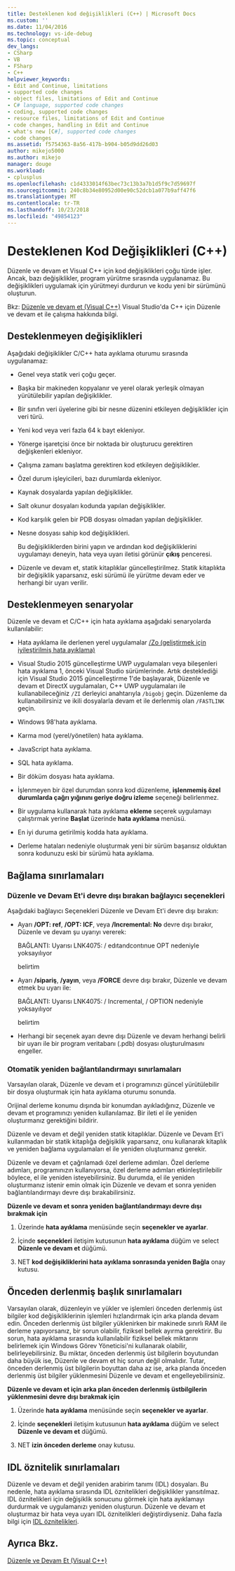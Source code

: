 ```yaml
---
title: Desteklenen kod değişiklikleri (C++) | Microsoft Docs
ms.custom: ''
ms.date: 11/04/2016
ms.technology: vs-ide-debug
ms.topic: conceptual
dev_langs:
- CSharp
- VB
- FSharp
- C++
helpviewer_keywords:
- Edit and Continue, limitations
- supported code changes
- object files, limitations of Edit and Continue
- C# language, supported code changes
- coding, supported code changes
- resource files, limitations of Edit and Continue
- code changes, handling in Edit and Continue
- what's new [C#], supported code changes
- code changes
ms.assetid: f5754363-8a56-417b-b904-b05d9dd26d03
author: mikejo5000
ms.author: mikejo
manager: douge
ms.workload:
- cplusplus
ms.openlocfilehash: c1d4333014f63bec73c13b3a7b1d5f9c7d59697f
ms.sourcegitcommit: 240c8b34e80952d00e90c52dcb1a077b9aff47f6
ms.translationtype: MT
ms.contentlocale: tr-TR
ms.lasthandoff: 10/23/2018
ms.locfileid: "49854123"
---
```

# <a name="supported-code-changes-c"></a>Desteklenen Kod Değişiklikleri (C++)
Düzenle ve devam et Visual C++ için kod değişiklikleri çoğu türde işler. Ancak, bazı değişiklikler, program yürütme sırasında uygulanamaz. Bu değişiklikleri uygulamak için yürütmeyi durdurun ve kodu yeni bir sürümünü oluşturun.  
  
 Bkz: [Düzenle ve devam et (Visual C++)](../debugger/edit-and-continue-visual-cpp.md) Visual Studio'da C++ için Düzenle ve devam et ile çalışma hakkında bilgi.  
  
##  <a name="BKMK_Unsupported_changes"></a> Desteklenmeyen değişiklikleri  
 Aşağıdaki değişiklikler C/C++ hata ayıklama oturumu sırasında uygulanamaz:  
  
- Genel veya statik veri çoğu geçer.  
  
- Başka bir makineden kopyalanır ve yerel olarak yerleşik olmayan yürütülebilir yapılan değişiklikler.  
  
- Bir sınıfın veri üyelerine gibi bir nesne düzenini etkileyen değişiklikler için veri türü.  
  
- Yeni kod veya veri fazla 64 k bayt ekleniyor.  
  
- Yönerge işaretçisi önce bir noktada bir oluşturucu gerektiren değişkenleri ekleniyor.  
  
- Çalışma zamanı başlatma gerektiren kod etkileyen değişiklikler.  
  
- Özel durum işleyicileri, bazı durumlarda ekleniyor.  
  
- Kaynak dosyalarda yapılan değişiklikler.  
  
- Salt okunur dosyaları kodunda yapılan değişiklikler.  
  
- Kod karşılık gelen bir PDB dosyası olmadan yapılan değişiklikler.  
  
- Nesne dosyası sahip kod değişiklikleri.  
  
  Bu değişikliklerden birini yapın ve ardından kod değişikliklerini uygulamayı deneyin, hata veya uyarı iletisi görünür **çıkış** penceresi.  
  
- Düzenle ve devam et, statik kitaplıklar güncelleştirilmez. Statik kitaplıkta bir değişiklik yaparsanız, eski sürümü ile yürütme devam eder ve herhangi bir uyarı verilir.  
  
##  <a name="BKMK_Unsupported_scenarios"></a> Desteklenmeyen senaryolar  
 Düzenle ve devam et C/C++ için hata ayıklama aşağıdaki senaryolarda kullanılabilir:  
  
-   Hata ayıklama ile derlenen yerel uygulamalar [/Zo (geliştirmek için iyileştirilmiş hata ayıklama)](/cpp/build/reference/zo-enhance-optimized-debugging)  
  
-   Visual Studio 2015 güncelleştirme UWP uygulamaları veya bileşenleri hata ayıklama 1, önceki Visual Studio sürümlerinde. Artık desteklediği için Visual Studio 2015 güncelleştirme 1'de başlayarak, Düzenle ve devam et DirectX uygulamaları, C++ UWP uygulamaları ile kullanabileceğiniz `/ZI` derleyici anahtarıyla `/bigobj` geçin. Düzenleme da kullanabilirsiniz ve ikili dosyalarla devam et ile derlenmiş olan `/FASTLINK` geçin.  
  
-   Windows 98'hata ayıklama.  
  
-   Karma mod (yerel/yönetilen) hata ayıklama.  
  
-   JavaScript hata ayıklama.  
  
-   SQL hata ayıklama.  
  
-   Bir döküm dosyası hata ayıklama.  
  
-   İşlenmeyen bir özel durumdan sonra kod düzenleme, **işlenmemiş özel durumlarda çağrı yığınını geriye doğru izleme** seçeneği belirlenmez.  
  
-   Bir uygulama kullanarak hata ayıklama **ekleme** seçerek uygulamayı çalıştırmak yerine **Başlat** üzerinde **hata ayıklama** menüsü.  
  
-   En iyi duruma getirilmiş kodda hata ayıklama.  
  
-   Derleme hataları nedeniyle oluşturmak yeni bir sürüm başarısız olduktan sonra kodunuzu eski bir sürümü hata ayıklama.  
  
##  <a name="BKMK_Linking_limitations"></a> Bağlama sınırlamaları  
  
###  <a name="BKMK_Linker_options_that_disable_Edit_and_Continue"></a> Düzenle ve Devam Et'i devre dışı bırakan bağlayıcı seçenekleri  
 Aşağıdaki bağlayıcı Seçenekleri Düzenle ve Devam Et'i devre dışı bırakın:  
  
-   Ayarı **/OPT: ref**, **/OPT: ICF**, veya **/Incremental: No** devre dışı bırakır, Düzenle ve devam şu uyarıyı vererek:  
  
     BAĞLANTI: Uyarısı LNK4075: / edıtandcontınue OPT nedeniyle yoksayılıyor  
  
     belirtim  
  
-   Ayarı **/sipariş**, **/yayın**, veya **/FORCE** devre dışı bırakır, Düzenle ve devam etmek bu uyarı ile:  
  
     BAĞLANTI: Uyarısı LNK4075: / Incremental, / OPTION nedeniyle yoksayılıyor  
  
     belirtim  
  
-   Herhangi bir seçenek ayarı devre dışı Düzenle ve devam herhangi belirli bir uyarı ile bir program veritabanı (.pdb) dosyası oluşturulmasını engeller.  
  
###  <a name="BKMK_Auto_relinking_limitations"></a> Otomatik yeniden bağlantılandırmayı sınırlamaları  
 Varsayılan olarak, Düzenle ve devam et i programınızı güncel yürütülebilir bir dosya oluşturmak için hata ayıklama oturumu sonunda.  
  
 Orijinal derleme konumu dışında bir konumdan ayıkladığınız, Düzenle ve devam et programınızı yeniden kullanılamaz. Bir ileti el ile yeniden oluşturmanız gerektiğini bildirir.  
  
 Düzenle ve devam et değil yeniden statik kitaplıklar. Düzenle ve Devam Et'i kullanmadan bir statik kitaplığa değişiklik yaparsanız, onu kullanarak kitaplık ve yeniden bağlama uygulamaları el ile yeniden oluşturmanız gerekir.  
  
 Düzenle ve devam et çağrılamadı özel derleme adımları. Özel derleme adımları, programınızın kullanıyorsa, özel derleme adımları etkinleştirilebilir böylece, el ile yeniden isteyebilirsiniz. Bu durumda, el ile yeniden oluşturmanız istenir emin olmak için Düzenle ve devam et sonra yeniden bağlantılandırmayı devre dışı bırakabilirsiniz.  
  
 **Düzenle ve devam et sonra yeniden bağlantılandırmayı devre dışı bırakmak için**  
  
1.  Üzerinde **hata ayıklama** menüsünde seçin **seçenekler ve ayarlar**.  
  
2.  İçinde **seçenekleri** iletişim kutusunun **hata ayıklama** düğüm ve select **Düzenle ve devam et** düğümü.  
  
3.  NET **kod değişikliklerini hata ayıklama sonrasında yeniden Bağla** onay kutusu.  
  
##  <a name="BKMK_Precompiled_Header_Limitations"></a> Önceden derlenmiş başlık sınırlamaları  
 Varsayılan olarak, düzenleyin ve yükler ve işlemleri önceden derlenmiş üst bilgiler kod değişikliklerinin işlemleri hızlandırmak için arka planda devam edin. Önceden derlenmiş üst bilgiler yüklenirken bir makinede sınırlı RAM ile derleme yapıyorsanız, bir sorun olabilir, fiziksel bellek ayırma gerektirir. Bu sorun, hata ayıklama sırasında kullanılabilir fiziksel bellek miktarını belirlemek için Windows Görev Yöneticisi'ni kullanarak olabilir, belirleyebilirsiniz. Bu miktar, önceden derlenmiş üst bilgilerin boyutundan daha büyük ise, Düzenle ve devam et hiç sorun değil olmalıdır. Tutar, önceden derlenmiş üst bilgilerin boyuttan daha az ise, arka planda önceden derlenmiş üst bilgiler yüklenmesini Düzenle ve devam et engelleyebilirsiniz.  
  
 **Düzenle ve devam et için arka plan önceden derlenmiş üstbilgilerin yüklenmesini devre dışı bırakmak için**  
  
1.  Üzerinde **hata ayıklama** menüsünde seçin **seçenekler ve ayarlar**.  
  
2.  İçinde **seçenekleri** iletişim kutusunun **hata ayıklama** düğüm ve select **Düzenle ve devam et** düğümü.  
  
3.  NET **izin önceden derleme** onay kutusu.  
  
##  <a name="BKMK_IDL_Attribute_Limitations"></a> IDL öznitelik sınırlamaları  
 Düzenle ve devam et değil yeniden arabirim tanımı (IDL) dosyaları. Bu nedenle, hata ayıklama sırasında IDL öznitelikleri değişiklikler yansıtılmaz. IDL öznitelikleri için değişiklik sonucunu görmek için hata ayıklamayı durdurmak ve uygulamanızı yeniden oluşturun. Düzenle ve devam et oluşturmaz bir hata veya uyarı IDL öznitelikleri değiştirdiyseniz. Daha fazla bilgi için [IDL öznitelikleri](/cpp/windows/idl-attributes).  
  
## <a name="see-also"></a>Ayrıca Bkz.  
 [Düzenle ve Devam Et (Visual C++)](../debugger/edit-and-continue-visual-cpp.md)
